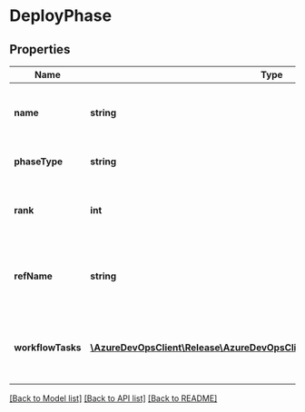# DeployPhase

## Properties
Name | Type | Description | Notes
------------ | ------------- | ------------- | -------------
**name** | **string** | Gets and sets the name of deploy phase. | [optional] 
**phaseType** | **string** | Indicates the deploy phase type. | [optional] 
**rank** | **int** | Gets and sets the rank of deploy phase. | [optional] 
**refName** | **string** | Gets and sets the reference name of deploy phase. | [optional] 
**workflowTasks** | [**\AzureDevOpsClient\Release\AzureDevOpsClient\Release\Model\WorkflowTask[]**](WorkflowTask.md) | Gets and sets the workflow tasks for the deploy phase. | [optional] 

[[Back to Model list]](../README.md#documentation-for-models) [[Back to API list]](../README.md#documentation-for-api-endpoints) [[Back to README]](../README.md)



